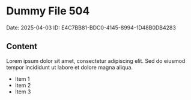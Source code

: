 # Dummy File 504

Date: 2025-04-03
ID: E4C7BB81-BDC0-4145-8994-1D48B0DB4283

## Content

Lorem ipsum dolor sit amet, consectetur adipiscing elit.
Sed do eiusmod tempor incididunt ut labore et dolore magna aliqua.

* Item 1
* Item 2
* Item 3

